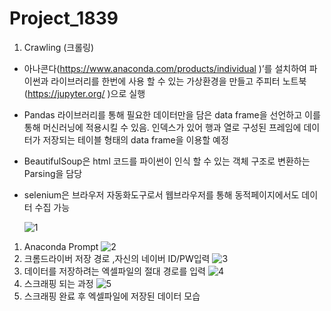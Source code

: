 # Project_1839

1. Crawling (크롤링)
* 아나콘다(https://www.anaconda.com/products/individual )’를 설치하여 파이썬과 라이브러리를 한번에 사용 할 수 있는 가상환경을 만들고 
주피터 노트북(https://jupyter.org/ )으로 실행
* Pandas 라이브러리를 통해 필요한 데이터만을 담은 data frame을 선언하고 이를 통해 머신러닝에 적용시킬 수 있음. 인덱스가 있어 행과 열로 구성된 프레임에 데이터가 저장되는 테이블 형태의 data frame을 이용할 예정
* BeautifulSoup은 html 코드를 파이썬이 인식 할 수 있는 객체 구조로 변환하는 Parsing을 담당
* selenium은 브라우저 자동화도구로서 웹브라우저를 통해 동적페이지에서도 데이터 수집  가능


  ![1](https://user-images.githubusercontent.com/76679270/145396988-751b64cb-a10d-4afe-8854-5d2307d3e0b5.jpg)
1) Anaconda Prompt
  ![2](https://user-images.githubusercontent.com/76679270/145397347-f68db065-170e-4a00-aed6-33135de8972b.jpg)
2) 크롬드라이버 저장 경로 ,자신의 네이버 ID/PW입력 
  ![3](https://user-images.githubusercontent.com/76679270/145397369-611f6349-8f61-4233-a045-7c063fada459.jpg)
3) 데이터를 저장하려는 엑셀파일의 절대 경로를 입력
  ![4](https://user-images.githubusercontent.com/76679270/145397412-f6a52c56-0aca-4205-9ad4-32f9f713dd5d.jpg)
4) 스크래핑 되는 과정
  ![5](https://user-images.githubusercontent.com/76679270/145397428-777021fd-bb56-4170-b1de-4c3f4739c990.png)
5) 스크래핑 완료 후 엑셀파일에 저장된 데이터 모습


